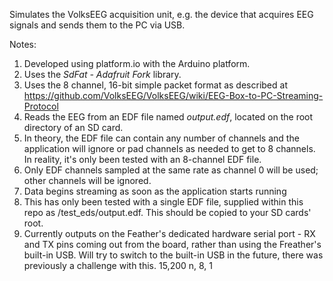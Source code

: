 Simulates the VolksEEG acquisition unit, e.g. the device that acquires EEG signals and sends them to the PC via USB.

Notes:

1. Developed using platform.io with the Arduino platform.
1. Uses the *SdFat - Adafruit Fork* library.
1. Uses the 8 channel, 16-bit simple packet format as described at https://github.com/VolksEEG/VolksEEG/wiki/EEG-Box-to-PC-Streaming-Protocol
1. Reads the EEG from an EDF file named *output.edf*, located on the root directory of an SD card.
1. In theory, the EDF file can contain any number of channels and the application will ignore or pad channels as needed to get to 8 channels. In reality, it's only been tested with an 8-channel EDF file.
1. Only EDF channels sampled at the same rate as channel 0 will be used; other channels will be ignored.
1. Data begins streaming as soon as the application starts running
1. This has only been tested with a single EDF file, supplied within this repo as /test_eds/output.edf. This should be copied to your SD cards' root.
1. Currently outputs on the Feather's dedicated hardware serial port - RX and TX pins coming out from the board, rather than using the Freather's built-in USB. Will try to switch to the built-in USB in the future, there was previously a challenge with this. 15,200 n, 8, 1